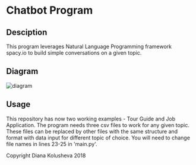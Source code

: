 # Chatbot Program

## Desciption

This program leverages Natural Language Programming framework spacy.io to build simple conversations on a given topic.

## Diagram 

![diagram](https://user-images.githubusercontent.com/35860871/51362071-18857600-1aa0-11e9-8b90-37cf629c56e6.png)

## Usage

This repository has now two working examples - Tour Guide and Job Application. The program needs three csv files to work for any given topic. These files can be replaced by other files with the same structure and format with data input for different topic of choice. You will need to change file names in lines 23-25 in 'main.py'.

Copyright Diana Kolusheva 2018